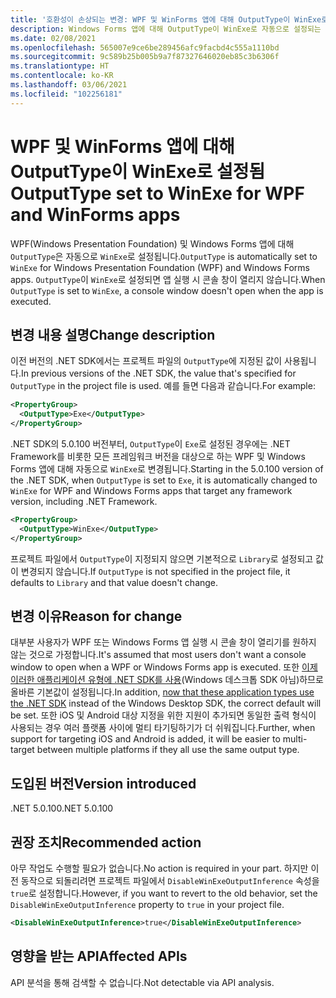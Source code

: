 ```yaml
---
title: '호환성이 손상되는 변경: WPF 및 WinForms 앱에 대해 OutputType이 WinExe로 설정됨'
description: Windows Forms 앱에 대해 OutputType이 WinExe로 자동으로 설정되는 .NET SDK 5.0.100의 호환성이 손상되는 변경에 대해 알아봅니다.
ms.date: 02/08/2021
ms.openlocfilehash: 565007e9ce6be289456afc9facbd4c555a1110bd
ms.sourcegitcommit: 9c589b25b005b9a7f87327646020eb85c3b6306f
ms.translationtype: HT
ms.contentlocale: ko-KR
ms.lasthandoff: 03/06/2021
ms.locfileid: "102256181"
---
```

# <a name="outputtype-set-to-winexe-for-wpf-and-winforms-apps"></a><span data-ttu-id="88182-103">WPF 및 WinForms 앱에 대해 OutputType이 WinExe로 설정됨</span><span class="sxs-lookup"><span data-stu-id="88182-103">OutputType set to WinExe for WPF and WinForms apps</span></span>

<span data-ttu-id="88182-104">WPF(Windows Presentation Foundation) 및 Windows Forms 앱에 대해 `OutputType`은 자동으로 `WinExe`로 설정됩니다.</span><span class="sxs-lookup"><span data-stu-id="88182-104">`OutputType` is automatically set to `WinExe` for Windows Presentation Foundation (WPF) and Windows Forms apps.</span></span> <span data-ttu-id="88182-105">`OutputType`이 `WinExe`로 설정되면 앱 실행 시 콘솔 창이 열리지 않습니다.</span><span class="sxs-lookup"><span data-stu-id="88182-105">When `OutputType` is set to `WinExe`, a console window doesn't open when the app is executed.</span></span>

## <a name="change-description"></a><span data-ttu-id="88182-106">변경 내용 설명</span><span class="sxs-lookup"><span data-stu-id="88182-106">Change description</span></span>

<span data-ttu-id="88182-107">이전 버전의 .NET SDK에서는 프로젝트 파일의 `OutputType`에 지정된 값이 사용됩니다.</span><span class="sxs-lookup"><span data-stu-id="88182-107">In previous versions of the .NET SDK, the value that's specified for `OutputType` in the project file is used.</span></span> <span data-ttu-id="88182-108">예를 들면 다음과 같습니다.</span><span class="sxs-lookup"><span data-stu-id="88182-108">For example:</span></span>

```xml
<PropertyGroup>
  <OutputType>Exe</OutputType>
</PropertyGroup>
```

<span data-ttu-id="88182-109">.NET SDK의 5.0.100 버전부터, `OutputType`이 `Exe`로 설정된 경우에는 .NET Framework를 비롯한 모든 프레임워크 버전을 대상으로 하는 WPF 및 Windows Forms 앱에 대해 자동으로 `WinExe`로 변경됩니다.</span><span class="sxs-lookup"><span data-stu-id="88182-109">Starting in the 5.0.100 version of the .NET SDK, when `OutputType` is set to `Exe`, it is automatically changed to `WinExe` for WPF and Windows Forms apps that target any framework version, including .NET Framework.</span></span>

```xml
<PropertyGroup>
  <OutputType>WinExe</OutputType>
</PropertyGroup>
```

 <span data-ttu-id="88182-110">프로젝트 파일에서 `OutputType`이 지정되지 않으면 기본적으로 `Library`로 설정되고 값이 변경되지 않습니다.</span><span class="sxs-lookup"><span data-stu-id="88182-110">If `OutputType` is not specified in the project file, it defaults to `Library` and that value doesn't change.</span></span>

## <a name="reason-for-change"></a><span data-ttu-id="88182-111">변경 이유</span><span class="sxs-lookup"><span data-stu-id="88182-111">Reason for change</span></span>

<span data-ttu-id="88182-112">대부분 사용자가 WPF 또는 Windows Forms 앱 실행 시 콘솔 창이 열리기를 원하지 않는 것으로 가정합니다.</span><span class="sxs-lookup"><span data-stu-id="88182-112">It's assumed that most users don't want a console window to open when a WPF or Windows Forms app is executed.</span></span> <span data-ttu-id="88182-113">또한 [이제 이러한 애플리케이션 유형에 .NET SDK를 사용](sdk-and-target-framework-change.md)(Windows 데스크톱 SDK 아님)하므로 올바른 기본값이 설정됩니다.</span><span class="sxs-lookup"><span data-stu-id="88182-113">In addition, [now that these application types use the .NET SDK](sdk-and-target-framework-change.md) instead of the Windows Desktop SDK, the correct default will be set.</span></span> <span data-ttu-id="88182-114">또한 iOS 및 Android 대상 지정을 위한 지원이 추가되면 동일한 출력 형식이 사용되는 경우 여러 플랫폼 사이에 멀티 타기팅하기가 더 쉬워집니다.</span><span class="sxs-lookup"><span data-stu-id="88182-114">Further, when support for targeting iOS and Android is added, it will be easier to multi-target between multiple platforms if they all use the same output type.</span></span>

## <a name="version-introduced"></a><span data-ttu-id="88182-115">도입된 버전</span><span class="sxs-lookup"><span data-stu-id="88182-115">Version introduced</span></span>

<span data-ttu-id="88182-116">.NET 5.0.100</span><span class="sxs-lookup"><span data-stu-id="88182-116">.NET 5.0.100</span></span>

## <a name="recommended-action"></a><span data-ttu-id="88182-117">권장 조치</span><span class="sxs-lookup"><span data-stu-id="88182-117">Recommended action</span></span>

<span data-ttu-id="88182-118">아무 작업도 수행할 필요가 없습니다.</span><span class="sxs-lookup"><span data-stu-id="88182-118">No action is required in your part.</span></span> <span data-ttu-id="88182-119">하지만 이전 동작으로 되돌리려면 프로젝트 파일에서 `DisableWinExeOutputInference` 속성을 `true`로 설정합니다.</span><span class="sxs-lookup"><span data-stu-id="88182-119">However, if you want to revert to the old behavior, set the `DisableWinExeOutputInference` property to `true` in your project file.</span></span>

```xml
<DisableWinExeOutputInference>true</DisableWinExeOutputInference>
```

## <a name="affected-apis"></a><span data-ttu-id="88182-120">영향을 받는 API</span><span class="sxs-lookup"><span data-stu-id="88182-120">Affected APIs</span></span>

<span data-ttu-id="88182-121">API 분석을 통해 검색할 수 없습니다.</span><span class="sxs-lookup"><span data-stu-id="88182-121">Not detectable via API analysis.</span></span>

<!--

### Affected APIs

Not detectable via API analysis.

### Category

- Windows Forms
- Windows Presentation Framework (WPF)

-->
